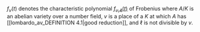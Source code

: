 $f_v(t)$ denotes the characteristic polynomial [$f_{v,\ell}(t)$](lombardo_av_notation_f_v_ell_t) of Frobenius where $A/K$ is an abelian variety over a number field, $v$ is a place of a $K$ at which $A$ has [[lombardo_av_DEFINITION 4.1|good reduction]], and $\ell$ is not divisible by $v$.